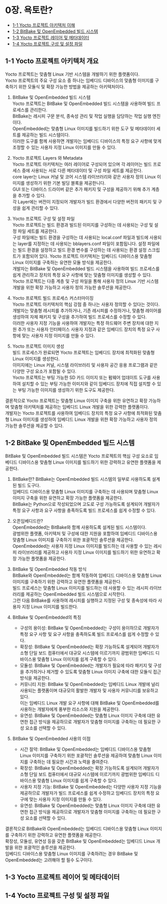 # 0장. **욕토란?**

  * [1-1 Yocto 프로젝트 아키텍처 이해](#1-1-yocto-프로젝트-아키텍처-개요)
  * [1-2 BitBake 및 OpenEmbedded 빌드 시스템](#1-2-bitbake-및-openembedded-빌드-시스템)
  * [1-3 Yocto 프로젝트 레이어 및 메타데이터](#1-3-yocto-프로젝트-레이어-및-메타데이터)
  * [1-4 Yocto 프로젝트 구성 및 설정 파일](#1-4-yocto-프로젝트-구성-및-설정-파일)

## 1-1 Yocto 프로젝트 아키텍처 개요  
  Yocto 프로젝트는 맞춤형 Linux 기반 시스템을 개발하기 위한 플랫폼이다.  
  Yocto 프로젝트의 주요 구성 요소 중 하나는 임베디드 디바이스의 맞춤형 이미지를 구축하기 위한 모듈식 및 확장 가능한 방법을 제공하는 아키텍처이다.  
  
  1. BitBake 및 OpenEmbedded 빌드 시스템  
    Yocto 프로젝트는 BitBake 및 OpenEmbedded 빌드 시스템을 사용하여 빌드 프로세스를 관리한다.  
    BitBake는 레시피 구문 분석, 종속성 관리 및 작업 실행을 담당하는 작업 실행 엔진이다.  
    OpenEmbedded는 맞춤형 Linux 이미지를 빌드하기 위한 도구 및 메타데이터 세트를 제공하는 빌드 시스템이다.  
    이러한 도구를 함께 사용하면 개발자는 임베디드 디바이스의 특정 요구 사항에 맞게 조정할 수 있는 사용자 지정 Linux 이미지를 만들 수 있다.
  
  2. Yocto 프로젝트 Layers 와 Metadata  
    Yocto 프로젝트 아키텍처는 여러 레이어로 구성되어 있으며 각 레이어는 빌드 프로세스 중에 사용되는 서로 다른 메타데이터 및 구성 파일 세트를 제공한다.  
    core layer는 Linux 커널 및 코어 시스템 라이브러리와 같은 사용자 정의 Linux 이미지를 생성하기 위한 기본 빌딩 블록을 제공한니다.  
    GUI 또는 디바이스 드라이버 같은 추가 패키지 및 구성을 제공하기 위해 추가 계층을 추가할 수 있다.  
    각 Layer에는 버전이 지정되어 개발자가 빌드 환경에서 다양한 버전의 패키지 및 구성을 쉽게 관리할 수 있다.
  
  3. Yocto 프로젝트 구성 및 설정 파일  
    Yocto 프로젝트는 빌드 환경과 빌드된 이미지를 구성하는 데 사용되는 구성 및 설정 파일 세트를 제공한다.  
    구성 파일에는 빌드 환경을 구성하는 데 사용되는 local.conf 파일과 빌드에 사용되는 layer를 지정하는 데 사용되는 bblayers.conf 파일이 포함됩니다. 설정 파일에는 빌드 환경을 설정하고 빌드 환경 변수를 구성하는 데 사용되는 환경 설정 스크립트가 포함되어 있다.
    Yocto 프로젝트 아키텍처는 임베디드 디바이스용 맞춤형 Linux 이미지를 구축하는 유연한 모듈 방식을 제공한다.  
    개발자는 BitBake 및 OpenEmbedded 빌드 시스템을 사용하여 빌드 프로세스를 쉽게 관리하고 장치의 특정 요구 사항에 맞는 맞춤형 이미지를 생성할 수 있다.  
    Yocto 프로젝트는 다중 계층 및 구성 파일을 통해 사용자 정의 Linux 기반 시스템 개발을 위한 확장 가능하고 사용자 정의 가능한 솔루션을 제공한다.  
  
  4. Yocto 프로젝트 빌드 프로세스 커스터마이징  
    Yocto 프로젝트 아키텍처의 핵심 강점 중 하나는 사용자 정의할 수 있다는 것이다.  
    개발자는 맞춤형 레시피를 추가하거나, 기존 레시피를 수정하거나, 맞춤형 레이어를 생성하여 자체 패키지 및 구성을 추가하여 빌드 프로세스를 수정할 수 있다.  
    이러한 사용자 지정 기능을 사용하여 개발자는 특정 하드웨어 주변 장치에 대한 지원 추가 또는 사용자 인터페이스 사용자 지정과 같은 임베디드 장치의 특정 요구 사항에 맞는 사용자 지정 이미지를 만들 수 있다.

  5. Yocto 프로젝트 이미지 생성  
    빌드 프로세스가 완료되면 Yocto 프로젝트는 임베디드 장치에 최적화된 맞춤형 Linux 이미지를 생성한다.  
    이미지에는 Linux 커널, 시스템 라이브러리 및 사용자 공간 응용 프로그램과 같은 다양한 구성 요소가 포함될 수 있다.  
    Yocto 프로젝트는 부팅 가능한 SD 카드 이미지 또는 펌웨어 업데이트 도구를 사용하여 설치할 수 있는 부팅 가능한 이미지와 같이 임베디드 장치에 직접 설치할 수 있는 부팅 가능한 이미지를 생성하기 위한 도구도 제공한다.
  
  결론적으로 Yocto 프로젝트는 맞춤형 Linux 이미지 구축을 위한 유연하고 확장 가능하며 맞춤형 아키텍처를 제공하는 임베디드 Linux 개발을 위한 강력한 플랫폼이다.  
  개발자는 Yocto 프로젝트를 사용하여 임베디드 장치의 특정 요구 사항에 최적화된 맞춤형 Linux 이미지를 생성하여 임베디드 Linux 개발을 위한 확장 가능하고 사용자 정의 가능한 솔루션을 제공할 수 있다.

## 1-2 BitBake 및 OpenEmbedded 빌드 시스템  
  BitBake 및 OpenEmbedded 빌드 시스템은 Yocto 프로젝트의 핵심 구성 요소로 임베디드 디바이스용 맞춤형 Linux 이미지를 빌드하기 위한 강력하고 유연한 플랫폼을 제공한다. 
  
  1. BitBake란?
    BitBake는 OpenEmbedded 빌드 시스템의 일부로 사용하도록 설계된 빌드 도구다.  
    임베디드 디바이스용 맞춤형 Linux 이미지를 구축하는 데 사용되며 맞춤형 Linux 이미지 구축을 위한 유연하고 확장 가능한 플랫폼을 제공한다.  
    BitBake는 Python으로 작성되었으며 고도로 구성 가능하도록 설계되어 개발자가 특정 요구 사항과 요구 사항을 충족하도록 빌드 프로세스를 쉽게 수정할 수 있다.

  2. 오픈임베디드란?  
    OpenEmbedded는 BitBake와 함께 사용하도록 설계된 빌드 시스템이다.  
    광범위한 플랫폼, 아키텍처 및 구성에 대한 지원을 포함하여 임베디드 디바이스용 맞춤형 Linux 이미지를 구축하기 위한 포괄적인 솔루션을 제공한다.  
    OpenEmbedded는 사용자 지정 Linux 이미지를 빌드하는 데 사용할 수 있는 레시피 라이브러리를 제공하고 사용자 지정 Linux 이미지를 빌드하기 위한 유연하고 확장 가능한 플랫폼을 제공한다.

  3. BitBake 및 OpenEmbedded 작동 방식  
    BitBake와 OpenEmbedded는 함께 작동하여 임베디드 디바이스용 맞춤형 Linux 이미지를 구축하기 위한 강력하고 유연한 플랫폼을 제공한다.  
    빌드 프로세스는 맞춤형 Linux 이미지를 빌드하는 데 사용할 수 있는 레시피 라이브러리를 제공하는 OpenEmbedded 빌드 시스템으로 시작한다.  
    그런 다음 BitBake를 사용하여 레시피를 실행하고 지정된 구성 및 종속성에 따라 사용자 지정 Linux 이미지를 빌드한다.

  4. BitBake 및 OpenEmbedded의 특징  
      * 구성의 용이성: BitBake 및 OpenEmbedded는 구성이 용이하므로 개발자가 특정 요구 사항 및 요구 사항을 충족하도록 빌드 프로세스를 쉽게 수정할 수 있다.
      * 확장성: BitBake 및 OpenEmbedded는 확장 가능하도록 설계되어 개발자가 소형 단일 보드 컴퓨터에서 대규모 시스템에 이르기까지 광범위한 임베디드 디바이스용 맞춤형 Linux 이미지를 쉽게 구축할 수 있다.
      * 모듈성: BitBake 및 OpenEmbedded는 개발자가 필요에 따라 패키지 및 구성을 추가하거나 제거할 수 있도록 맞춤형 Linux 이미지 구축에 대한 모듈식 접근 방식을 제공한다.
      * 커뮤니티 지원: BitBake 및 OpenEmbedded는 임베디드 Linux 개발에 널리 사용되는 플랫폼이며 대규모의 활발한 개발자 및 사용자 커뮤니티를 보유하고 있다.  
      이는 임베디드 Linux 개발 요구 사항에 대해 BitBake 및 OpenEmbedded를 사용하는 개발자에게 풍부한 리소스와 지원을 제공한다.
      * 유연성: BitBake 및 OpenEmbedded는 맞춤형 Linux 이미지 구축에 대한 유연한 접근 방식을 제공하므로 개발자가 맞춤형 이미지를 구축하는 데 필요한 구성 요소를 선택할 수 있다.

  5. BitBake 및 OpenEmbedded 사용의 이점  
      * 시간 절약: BitBake 및 OpenEmbedded는 임베디드 디바이스용 맞춤형 Linux 이미지를 구축하기 위한 포괄적인 솔루션을 제공하여 맞춤형 Linux 이미지를 구축하는 데 필요한 시간과 노력을 줄여준다.
      * 확장성: BitBake 및 OpenEmbedded는 확장 가능하도록 설계되어 개발자가 소형 단일 보드 컴퓨터에서 대규모 시스템에 이르기까지 광범위한 임베디드 디바이스용 맞춤형 Linux 이미지를 쉽게 구축할 수 있다.
      * 사용자 지정 기능: BitBake 및 OpenEmbedded는 다양한 사용자 지정 기능을 제공하므로 개발자가 빌드 프로세스를 쉽게 수정하고 임베디드 장치의 특정 요구에 맞는 사용자 지정 이미지를 만들 수 있다.
      * 유연성: BitBake 및 OpenEmbedded는 맞춤형 Linux 이미지 구축에 대한 유연한 접근 방식을 제공하므로 개발자가 맞춤형 이미지를 구축하는 데 필요한 구성 요소를 선택할 수 있다.
      
  결론적으로 BitBake와 OpenEmbedded는 임베디드 디바이스용 맞춤형 Linux 이미지를 구축하기 위한 강력하고 유연한 플랫폼을 제공한다.  
  확장성, 모듈성, 유연성 등을 갖춘 BitBake 및 OpenEmbedded는 임베디드 Linux 개발을 위한 포괄적인 솔루션을 제공한다.  
  임베디드 디바이스용 맞춤형 Linux 이미지를 구축하려는 경우 BitBake 및 OpenEmbedded는 고려해야 할 필수 도구이다.

## 1-3 Yocto 프로젝트 레이어 및 메타데이터  
## 1-4 Yocto 프로젝트 구성 및 설정 파일  